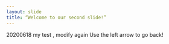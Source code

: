 ```yaml
---
layout: slide
title: “Welcome to our second slide!”
---
```

20200618 my test , modify again
Use the left arrow to go back!
